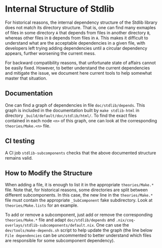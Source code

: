 Internal Structure of Stdlib
============================

For historical reasons, the internal dependency structure of the
Stdlib library does not match its directory structure. That is, one
can find many exmaples of files in some directory `A` that depends
from files in another directory `B`, whereas other files in `B`
depends from files in `A`. This makes it difficult to understand what
are the acceptable dependencies in a given file, with developers left
trying adding dependencies until a circular dependency appears,
further worsening the current mess.

For backward compatibility reasons, that unfortunate state of affairs
cannot be easily fixed. However, to better understand the current
dependencies and mitigate the issue, we document here current tools to
help somewhat master that situation.

Documentation
-------------

One can find a graph of dependencies in file
`doc/stdlib/depends`. This graph is included in the documentation
built by `make stdlib-html` in directory
`_build/default/doc/stdlib/html/`. To find the exact files contained
in each node `<n>` of this graph, one can look at the corresponding
`theories/Make.<n>` file.

CI testing
----------

A CI job `stdlib-subcomponents` checks that the above documented
structure remains valid.

How to Modify the Structure
---------------------------

When adding a file, it is enough to list it in the appropriate
`theories/Make.*` file. Note that, for historical reasons, some
directories are split between different subcomponents. In this case,
the new line in the `theories/Make.*` file must contain the
appropriate `_SubComponent` fake subdirectory. Look at
`theories/Make.lists` for an example.

To add or remove a subcomponent, just add or remove the corresponding
`theories/Make.*` file and adapt `doc/stdlib/depends` and
`.nix/coq-overlays/stdlib-subcomponents/default.nix`. One can use the
`dev/tools/make-depends.sh` script to help update the graph (the line
below `File dependencies` can be uncommented to better understand
which files are responsible for some subcomponent dependency).
